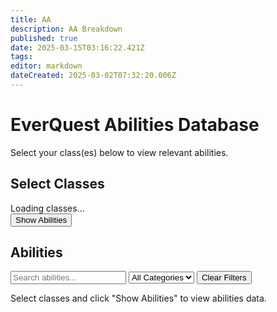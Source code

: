 ```yaml
---
title: AA
description: AA Breakdown
published: true
date: 2025-03-15T03:16:22.421Z
tags: 
editor: markdown
dateCreated: 2025-03-02T07:32:20.006Z
---
```


<h1>EverQuest Abilities Database</h1>
<p>Select your class(es) below to view relevant abilities.</p>

<div id="class-selection">
    <h2>Select Classes</h2>
    <div id="class-checkboxes" class="checkbox-container">
        <!-- Checkboxes will be dynamically added here -->
        <div class="loading">Loading classes...</div>
    </div>
    <button id="show-abilities-btn" class="action-button">Show Abilities</button>
</div>

<div id="abilities-display">
    <h2>Abilities</h2>
    <div id="filter-options">
        <input type="text" id="search-input" placeholder="Search abilities...">
        <select id="category-filter">
            <option value="ALL">All Categories</option>
        </select>
        <button id="clear-filters-btn" class="action-button">Clear Filters</button>
    </div>
    <div id="abilities-container">
        <p class="loading">Select classes and click "Show Abilities" to view abilities data.</p>
    </div>
</div>